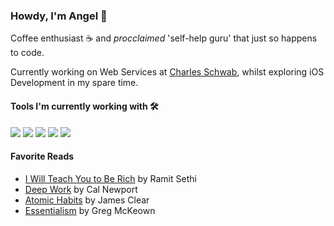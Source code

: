 ### Howdy, I'm Angel 👋

Coffee enthusiast ☕️ and _procclaimed_ 'self-help guru' that just so happens to code.

Currently working on Web Services at [Charles Schwab](https://www.schwab.com/client-home), whilst exploring iOS Development in my spare time.

#### Tools I'm currently working with 🛠

![](https://img.shields.io/badge/Mobile-Swift-orange)
![](https://img.shields.io/badge/Mobile-Flutter-blue)
![](https://img.shields.io/badge/Cloud-GCP-green)
![](https://img.shields.io/badge/REST-dotnet-purple)
![](https://img.shields.io/badge/Database-Aerospike-red)

#### Favorite Reads

- [I Will Teach You to Be Rich](https://www.iwillteachyoutoberich.com/books/) by Ramit Sethi
- [Deep Work](https://calnewport.com/writing/) by Cal Newport
- [Atomic Habits](https://jamesclear.com/atomic-habits) by James Clear
- [Essentialism](https://gregmckeown.com/books/essentialism/) by Greg McKeown

<!--
**angxlmoreno/angxlmoreno** is a ✨ _special_ ✨ repository because its `README.md` (this file) appears on your GitHub profile.

Here are some ideas to get you started:

- 🔭 I’m currently working on ...
- 🌱 I’m currently learning ...
- 👯 I’m looking to collaborate on ...
- 🤔 I’m looking for help with ...
- 💬 Ask me about ...
- 📫 How to reach me: ...
- 😄 Pronouns: ...
- ⚡ Fun fact: ...
-->
